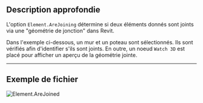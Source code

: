 ## Description approfondie
L'option `Element.AreJoining` détermine si deux éléments donnés sont joints via une "géométrie de jonction" dans Revit.

Dans l'exemple ci-dessous, un mur et un poteau sont sélectionnés. Ils sont vérifiés afin d'identifier s'ils sont joints. En outre, un noeud `Watch 3D` est placé pour afficher un aperçu de la géométrie jointe.
___
## Exemple de fichier

![Element.AreJoined](./Revit.Elements.Element.AreJoined_img.jpg)
